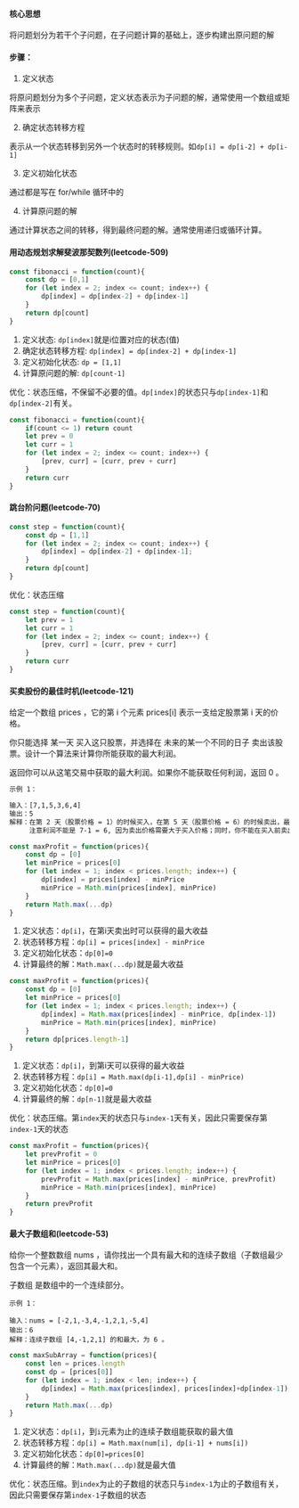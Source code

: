 
#### 核心思想

将问题划分为若干个子问题，在子问题计算的基础上，逐步构建出原问题的解

#### 步骤：

1. 定义状态

将原问题划分为多个子问题，定义状态表示为子问题的解，通常使用一个数组或矩阵来表示

2. 确定状态转移方程

表示从一个状态转移到另外一个状态时的转移规则。如`dp[i] = dp[i-2] + dp[i-1]`

3. 定义初始化状态

通过都是写在 for/while 循环中的

4. 计算原问题的解

通过计算状态之间的转移，得到最终问题的解。通常使用递归或循环计算。

#### 用动态规划求解斐波那契数列(leetcode-509)

```javascript
const fibonacci = function(count){
    const dp = [0,1]
    for (let index = 2; index <= count; index++) {
        dp[index] = dp[index-2] + dp[index-1]
    }
    return dp[count]
}
```

1. 定义状态: `dp[index]`就是i位置对应的状态(值)
2. 确定状态转移方程: `dp[index] = dp[index-2] + dp[index-1]`
3. 定义初始化状态: `dp = [1,1]`
4. 计算原问题的解: `dp[count-1]`

优化：状态压缩，不保留不必要的值。`dp[index]`的状态只与`dp[index-1]`和`dp[index-2]`有关。

```javascript
const fibonacci = function(count){
    if(count <= 1) return count
    let prev = 0
    let curr = 1
    for (let index = 2; index <= count; index++) {
        [prev, curr] = [curr, prev + curr]
    }
    return curr
}
```

#### 跳台阶问题(leetcode-70)

```javascript
const step = function(count){
    const dp = [1,1]
    for (let index = 2; index <= count; index++) {
        dp[index] = dp[index-2] + dp[index-1];
    }
    return dp[count]
}
```

优化：状态压缩

```javascript
const step = function(count){
    let prev = 1
    let curr = 1
    for (let index = 2; index <= count; index++) {
        [prev, curr] = [curr, prev + curr]
    }
    return curr
}
```


#### 买卖股份的最佳时机(leetcode-121)

给定一个数组 prices ，它的第 i 个元素 prices[i] 表示一支给定股票第 i 天的价格。

你只能选择 某一天 买入这只股票，并选择在 未来的某一个不同的日子 卖出该股票。设计一个算法来计算你所能获取的最大利润。

返回你可以从这笔交易中获取的最大利润。如果你不能获取任何利润，返回 0 。

```txt
示例 1：

输入：[7,1,5,3,6,4]
输出：5
解释：在第 2 天（股票价格 = 1）的时候买入，在第 5 天（股票价格 = 6）的时候卖出，最大利润 = 6-1 = 5 。
     注意利润不能是 7-1 = 6, 因为卖出价格需要大于买入价格；同时，你不能在买入前卖出股票。
```

```javascript
const maxProfit = function(prices){
    const dp = [0]
    let minPrice = prices[0]
    for (let index = 1; index < prices.length; index++) {
        dp[index] = prices[index] - minPrice
        minPrice = Math.min(prices[index], minPrice)
    }
    return Math.max(...dp)
}
```

1. 定义状态：`dp[i]`，在第i天卖出时可以获得的最大收益
2. 状态转移方程：`dp[i] = prices[index] - minPrice`
3. 定义初始化状态：`dp[0]=0`
4. 计算最终的解：`Math.max(...dp)`就是最大收益

```javascript
const maxProfit = function(prices){
    const dp = [0]
    let minPrice = prices[0]
    for (let index = 1; index < prices.length; index++) {
        dp[index] = Math.max(prices[index] - minPrice, dp[index-1])
        minPrice = Math.min(prices[index], minPrice)
    }
    return dp[prices.length-1]
}
```

1. 定义状态：`dp[i]`，到第i天可以获得的最大收益
2. 状态转移方程：`dp[i] = Math.max(dp[i-1],dp[i] - minPrice)`
3. 定义初始化状态：`dp[0]=0`
4. 计算最终的解：`dp[n-1]`就是最大收益

优化：状态压缩。第`index`天的状态只与`index-1`天有关，因此只需要保存第`index-1`天的状态

```javascript
const maxProfit = function(prices){
    let prevProfit = 0
    let minPrice = prices[0]
    for (let index = 1; index < prices.length; index++) {
        prevProfit = Math.max(prices[index] - minPrice, prevProfit)
        minPrice = Math.min(prices[index], minPrice)
    }
    return prevProfit
}
```

#### 最大子数组和(leetcode-53)

给你一个整数数组 nums ，请你找出一个具有最大和的连续子数组（子数组最少包含一个元素），返回其最大和。

子数组 是数组中的一个连续部分。

 
```text
示例 1：

输入：nums = [-2,1,-3,4,-1,2,1,-5,4]
输出：6
解释：连续子数组 [4,-1,2,1] 的和最大，为 6 。
```

```javascript
const maxSubArray = function(prices){
    const len = prices.length
    const dp = [prices[0]]
    for (let index = 1; index < len; index++) {
        dp[index] = Math.max(prices[index], prices[index]+dp[index-1])
    }
    return Math.max(...dp)
}
```

1. 定义状态：`dp[i]`，到`i`元素为止的连续子数组能获取的最大值
2. 状态转移方程：`dp[i] = Math.max(num[i], dp[i-1] + nums[i])`
3. 定义初始化状态：`dp[0]=prices[0]`
4. 计算最终的解：`Math.max(...dp)`就是最大值

优化：状态压缩。到`index`为止的子数组的状态只与`index-1`为止的子数组有关，因此只需要保存第`index-1`子数组的状态